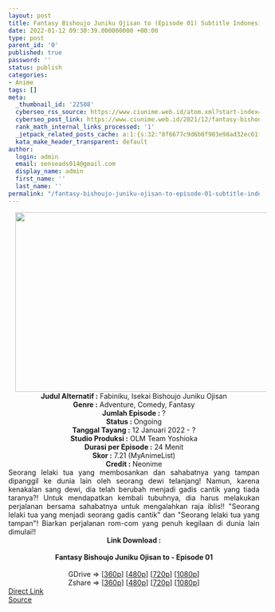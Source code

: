 ```yaml
---
layout: post
title: Fantasy Bishoujo Juniku Ojisan to (Episode 01) Subtitle Indonesia
date: 2022-01-12 09:30:39.000000000 +00:00
type: post
parent_id: '0'
published: true
password: ''
status: publish
categories:
- Anime
tags: []
meta:
  _thumbnail_id: '22508'
  cyberseo_rss_source: https://www.ciunime.web.id/atom.xml?start-index=1
  cyberseo_post_link: https://www.ciunime.web.id/2021/12/fantasy-bishoujo-juniku-ojisan-to.html
  rank_math_internal_links_processed: '1'
  _jetpack_related_posts_cache: a:1:{s:32:"8f6677c9d6b0f903e98ad32ec61f8deb";a:2:{s:7:"expires";i:1657409480;s:7:"payload";a:0:{}}}
  kata_make_header_transparent: default
author:
  login: admin
  email: senseads014@gmail.com
  display_name: admin
  first_name: ''
  last_name: ''
permalink: "/fantasy-bishoujo-juniku-ojisan-to-episode-01-subtitle-indonesia/"
---
```

<div class="separator" style="clear: both; text-align: center;"><a href="https://blogger.googleusercontent.com/img/a/AVvXsEiuBtuVeA9nbJG-EwChrM7gdEfg-bjdlUHlXRmdTgIzSoBkovkwnb8thIcOws6tm3hIiA-mXaIWGlg1QdCaTgD6rH-Itxb5au-0BlTVIAvxh3cs8-Tj6_Z3avv28AVOC7i16nIlSZHpTUGmmaBCKE3TcpiUPNfmRHCOVDoCaLqolRQvqE1TDhUhUsiA=s1280" style="margin-left: 1em; margin-right: 1em;"><img border="0" data-original-height="720" data-original-width="1280" height="360" src="{{ site.baseurl }}/assets/2022/01/AVvXsEiuBtuVeA9nbJG-EwChrM7gdEfg-bjdlUHlXRmdTgIzSoBkovkwnb8thIcOws6tm3hIiA-mXaIWGlg1QdCaTgD6rH-Itxb5au-0BlTVIAvxh3cs8-Tj6_Z3avv28AVOC7i16nIlSZHpTUGmmaBCKE3TcpiUPNfmRHCOVDoCaLqolRQvqE1TDhUhUsiA=w640-h360" width="640" /></a></div>
<div class="separator" style="clear: both; text-align: center;"></div>
<div style="text-align: center;"><b>Judul</b><b><b> Alternatif</b> :</b> Fabiniku, Isekai Bishoujo Juniku Ojisan</div>
<div style="text-align: center;"><b><b>Genre :</b></b> Adventure, Comedy, Fantasy</div>
<div style="text-align: center;"><b>Jumlah Episode :</b> ?<br /><b>Status :&nbsp;</b>Ongoing<br /><b>Tanggal Tayang :</b> 12 Januari 2022 - ?<br /><b>Studio Produksi :</b>&nbsp;OLM Team Yoshioka<br /><b>Durasi per Episode :</b> 24 Menit</div>
<div style="text-align: center;"><b>Skor :</b> 7.21 (MyAnimeList)</div>
<div style="text-align: center;"><b>Credit :</b>&nbsp;Neonime</div>
<div style="text-align: center;"></div>
<div style="text-align: justify;">Seorang lelaki tua yang membosankan dan sahabatnya yang tampan dipanggil ke dunia lain oleh seorang dewi telanjang! Namun, karena kenakalan sang dewi, dia telah berubah menjadi gadis cantik yang tiada taranya?! Untuk mendapatkan kembali tubuhnya, dia harus melakukan perjalanan bersama sahabatnya untuk mengalahkan raja iblis!! "Seorang lelaki tua yang menjadi seorang gadis cantik" dan "Seorang lelaki tua yang tampan"! Biarkan perjalanan rom-com yang penuh kegilaan di dunia lain dimulai!!</div>
<div style="text-align: justify;"></div>
<div style="text-align: justify;"></div>
<div style="text-align: center;">
<div style="text-align: center;">
<div style="text-align: left;">
<div style="text-align: center;"><b>Link Download :</b></div>
<div style="text-align: center;"><b><br /></b></div>
<div style="text-align: center;"><span style="text-align: left;"><b>Fantasy Bishoujo Juniku Ojisan to&nbsp;</b></span><b>- Episode 01</b></div>
<div style="text-align: center;"><b><br /></b></div>
<div style="text-align: center;">GDrive =&gt; [<a href="https://www.mp4upload.com/y77k29a47rxw" target="_blank" rel="noopener">360p</a>] [<a href="https://acefile.co/f/65047813/neonime_fabiniku-01-480p-zip" target="_blank" rel="noopener">480p</a>] [<a href="https://acefile.co/f/65048190/neonime_fabiniku-01-720p-zip" target="_blank" rel="noopener">720p</a>] [<a href="https://acefile.co/f/65048470/neonime_fabiniku-01-1080p-zip" target="_blank" rel="noopener">1080p</a>]</div>
<div style="text-align: center;">Zshare =&gt; [<a href="https://www97.zippyshare.com/v/fZozU2UZ/file.html" target="_blank" rel="noopener">360p</a>] [<a href="https://www86.zippyshare.com/v/dhgifk9L/file.html" target="_blank" rel="noopener">480p</a>] [<a href="https://www117.zippyshare.com/v/bbWjSzJO/file.html" target="_blank" rel="noopener">720p</a>] [<a href="https://www12.zippyshare.com/v/RBLCmahh/file.html" target="_blank" rel="noopener">1080p</a>]</div>
</div>
</div>
</div>
<link rel="stylesheet" href="https://cdnjs.cloudflare.com/ajax/libs/font-awesome/4.7.0/css/font-awesome.min.css" />
<div class="divbtn"> <a href="https://handymansurrender.com/fihup8buzv?key=94550f7ce39444073321dde3b8782f97" class="btn"><i class="fa fa-download"></i> Direct Link</a> <br /><a href="https://www.ciunime.web.id/2021/12/fantasy-bishoujo-juniku-ojisan-to.html">Source</a> </div>
